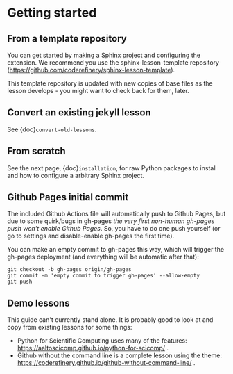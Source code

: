 # Getting started

## From a template repository

You can get started by making a Sphinx project and configuring the
extension.  We recommend you use the sphinx-lesson-template repository
(<https://github.com/coderefinery/sphinx-lesson-template>).

This template repository is updated with new copies of base files as
the lesson develops - you might want to check back for them, later.

## Convert an existing jekyll lesson

See {doc}`convert-old-lessons`.

## From scratch

See the next page, {doc}`installation`, for raw Python packages to
install and how to configure a arbitrary Sphinx project.

## Github Pages initial commit

The included Github Actions file will automatically push to Github
Pages, but due to some quirk/bugs in gh-pages *the very first
non-human gh-pages push won't enable Github Pages*.  So, you have to
do one push yourself (or go to settings and disable-enable gh-pages
the first time).

You can make an empty commit to gh-pages this way, which will trigger
the gh-pages deployment (and everything will be automatic after that):

```
git checkout -b gh-pages origin/gh-pages
git commit -m 'empty commit to trigger gh-pages' --allow-empty
git push
```

## Demo lessons

This guide can't currently stand alone.  It is probably good to look
at and copy from existing lessons for some things:

- Python for Scientific Computing uses many of the features:
  <https://aaltoscicomp.github.io/python-for-scicomp/> .
- Github without the command line is a complete lesson using the
  theme: <https://coderefinery.github.io/github-without-command-line/> .
